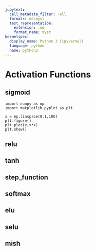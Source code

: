 ```yaml
---
jupytext:
  cell_metadata_filter: -all
  formats: md:myst
  text_representation:
    extension: .md
    format_name: myst
kernelspec:
  display_name: Python 3 (ipykernel)
  language: python
  name: python3
--- 
```


# Activation Functions

## sigmoid

```{code-cell} ipython3
import numpy as np
import matplotlib.pyplot as plt

x = np.linspace(0,1,100)
plt.figure()
plt.plot(x,x*x)
plt.show()
```


## relu


## tanh


## step_function


## softmax


## elu


## selu


## mish

